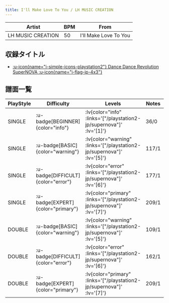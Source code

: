 ```yaml
---
title: I'll Make Love To You / LH MUSIC CREATION
---
```


|Artist|BPM|From|
|------|---|----|
|LH MUSIC CREATION|50|I'll Make Love To You|

## 収録タイトル

- [ :u-icon{name="i-simple-icons-playstation2"} Dance Dance Revolution SuperNOVA :u-icon{name="i-flag-jp-4x3"} ](/playstation2-jp/supernova)

## 譜面一覧

|PlayStyle|Difficulty|Levels|Notes|Movie|
|---------|----------|------|-----|-----|
|SINGLE| :u-badge[BEGINNER]{color="info"} | :lv{color="info" :links='["/playstation2-jp/supernova"]' :lv='[1]'} |36/0||
|SINGLE| :u-badge[BASIC]{color="warning"} | :lv{color="warning" :links='["/playstation2-jp/supernova"]' :lv='[5]'} |117/1||
|SINGLE| :u-badge[DIFFICULT]{color="error"} | :lv{color="error" :links='["/playstation2-jp/supernova"]' :lv='[6]'} |177/1||
|SINGLE| :u-badge[EXPERT]{color="primary"} | :lv{color="primary" :links='["/playstation2-jp/supernova"]' :lv='[7]'} |209/1||
|DOUBLE| :u-badge[BASIC]{color="warning"} | :lv{color="warning" :links='["/playstation2-jp/supernova"]' :lv='[5]'} |109/1||
|DOUBLE| :u-badge[DIFFICULT]{color="error"} | :lv{color="error" :links='["/playstation2-jp/supernova"]' :lv='[6]'} |162/1||
|DOUBLE| :u-badge[EXPERT]{color="primary"} | :lv{color="primary" :links='["/playstation2-jp/supernova"]' :lv='[7]'} |209/1||
